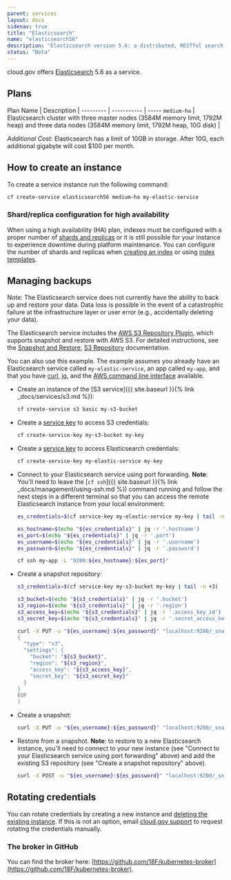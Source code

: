 ```yaml
---
parent: services
layout: docs
sidenav: true
title: "Elasticsearch"
name: "elasticsearch56"
description: "Elasticsearch version 5.6: a distributed, RESTful search and analytics engine"
status: "Beta"
---
```


cloud.gov offers [Elasticsearch](https://www.elastic.co/) 5.6 as a service.

## Plans

Plan Name | Description | 
--------- | ----------- | -----
`medium-ha` | Elasticsearch cluster with three master nodes (3584M memory limit, 1792M heap) and three data nodes (3584M memory limit, 1792M heap, 10G disk) | 


*Additional Cost:* Elasticsearch has a limit of 10GB in storage. After 10G, each additional gigabyte will cost $100 per month.

## How to create an instance

To create a service instance run the following command:

```sh
cf create-service elasticsearch56 medium-ha my-elastic-service
```

### Shard/replica configuration for high availability

When using a high availability (HA) plan, indexes must be configured with a proper number of [shards and replicas](https://www.elastic.co/guide/en/elasticsearch/reference/5.6/_basic_concepts.html#getting-started-shards-and-replicas) or it is still possible for your instance to experience downtime during platform maintenance. You can configure the number of shards and replicas when [creating an index](https://www.elastic.co/guide/en/elasticsearch/reference/5.6/indices-create-index.html) or using [index templates](https://www.elastic.co/guide/en/elasticsearch/reference/5.6/indices-templates.html).

## Managing backups

Note: The Elasticsearch service does not currently have the ability to back up and restore your data. Data loss is possible in the event of a catastrophic failure at the infrastructure layer or user error (e.g., accidentally deleting your data).

The Elasticsearch service includes the [AWS S3 Repository Plugin](https://www.elastic.co/guide/en/elasticsearch/plugins/5.6/repository-s3.html), which supports snapshot and restore with AWS S3. For detailed instructions, see the [Snapshot and Restore](https://www.elastic.co/guide/en/elasticsearch/reference/5.6/modules-snapshots.html), [S3 Repository](https://www.elastic.co/guide/en/elasticsearch/plugins/5.6/repository-s3-repository.html) documentation.

You can also use this example. The example assumes you already have an Elasticsearch service called `my-elastic-service`, an app called `my-app`, and that you have [curl](https://curl.haxx.se/), [jq](https://stedolan.github.io/jq/), and the [AWS command line interface](https://aws.amazon.com/cli/) available.

* Create an instance of the [S3 service]({{ site.baseurl }}{% link _docs/services/s3.md %}):

    ```sh
    cf create-service s3 basic my-s3-bucket
    ```

* Create a [service key](https://docs.cloudfoundry.org/devguide/services/service-keys.html) to access S3 credentials:

    ```sh
    cf create-service-key my-s3-bucket my-key
    ```

* Create a [service key](https://docs.cloudfoundry.org/devguide/services/service-keys.html) to access Elasticsearch credentials:

    ```sh
    cf create-service-key my-elastic-service my-key
    ```

* Connect to your Elasticsearch service using port forwarding. **Note**: You'll need to leave the [`cf ssh`]({{ site.baseurl }}{% link _docs/management/using-ssh.md %}) command running and follow the next steps in a different terminal so that you can access the remote Elasticsearch instance from your local environment:

    ```sh
    es_credentials=$(cf service-key my-elastic-service my-key | tail -n +3)

    es_hostname=$(echo "${es_credentials}" | jq -r '.hostname')
    es_port=$(echo "${es_credentials}" | jq -r '.port')
    es_username=$(echo "${es_credentials}" | jq -r '.username')
    es_password=$(echo "${es_credentials}" | jq -r '.password')

    cf ssh my-app -L "9200:${es_hostname}:${es_port}"
    ```

* Create a snapshot repository:

    ```sh
    s3_credentials=$(cf service-key my-s3-bucket my-key | tail -n +3)

    s3_bucket=$(echo "${s3_credentials}" | jq -r '.bucket')
    s3_region=$(echo "${s3_credentials}" | jq -r '.region')
    s3_access_key=$(echo "${s3_credentials}" | jq -r '.access_key_id')
    s3_secret_key=$(echo "${s3_credentials}" | jq -r '.secret_access_key')

    curl -X PUT -u "${es_username}:${es_password}" "localhost:9200/_snapshot/my_s3_repository" -d @<(cat <<EOF
    {
      "type": "s3",
      "settings": {
        "bucket": "${s3_bucket}",
        "region": "${s3_region}",
        "access_key": "${s3_access_key}",
        "secret_key": "${s3_secret_key}"
      }
    }
    EOF
    )
    ```

* Create a snapshot:

    ```sh
    curl -X PUT -u "${es_username}:${es_password}" "localhost:9200/_snapshot/my_s3_repository/my_s3_snapshot"
    ```

* Restore from a snapshot. **Note**: to restore to a new Elasticsearch instance, you'll need to connect to your new instance (see "Connect to your Elasticsearch service using port forwarding" above) and add the existing S3 repository (see "Create a snapshot repository" above).

    ```sh
    curl -X POST -u "${es_username}:${es_password}" "localhost:9200/_snapshot/my_s3_repository/my_s3_snapshot/_restore"
    ```

## Rotating credentials

You can rotate credentials by creating a new instance and [deleting the existing instance](https://cli.cloudfoundry.org/en-US/cf/delete-service.html). If this is not an option, email [cloud.gov support](mailto:support@cloud.gov) to request rotating the credentials manually.

### The broker in GitHub

You can find the broker here: [https://github.com/18F/kubernetes-broker](https://github.com/18F/kubernetes-broker).
